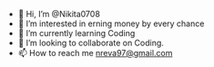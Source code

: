 - 👋 Hi, I’m @Nikita0708
- 👀 I’m interested in erning money by every chance
- 🌱 I’m currently learning Coding 
- 💞️ I’m looking to collaborate on Coding.
- 📫 How to reach me nreva97@gmail.com

<!---
Nikita0708/Nikita0708 is a ✨ special ✨ repository because its `README.md` (this file) appears on your GitHub profile.
You can click the Preview link to take a look at your changes.
--->
